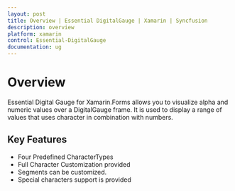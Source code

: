 ```yaml
---
layout: post
title: Overview | Essential DigitalGauge | Xamarin | Syncfusion
description: overview	
platform: xamarin
control: Essential-DigitalGauge
documentation: ug
---
```


# Overview	

Essential Digital Gauge for Xamarin.Forms allows you to visualize alpha and numeric values over a DigitalGauge frame. It is used to display a range of values that uses character in combination with numbers.

## Key Features

* Four Predefined CharacterTypes
* Full Character Customization provided
* Segments can be customized.
* Special characters support is provided
